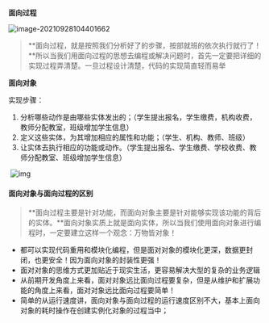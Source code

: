 **面向过程**

![image-20210928104401662](https://adminimg.hyfarsight.com/image-20210928104401662.png)

> **面向过程，就是按照我们分析好了的步骤，按部就班的依次执行就行了！**所以当我们用面向过程的思想去编程或解决问题时，首先一定要把详细的实现过程弄清楚。一旦过程设计清楚，代码的实现简直轻而易举

**面向对象**

实现步骤：

1. 分析哪些动作是由哪些实体发出的；（学生提出报名，学生缴费，机构收费，教师分配教室，班级增加学生信息）
2. 定义这些实体，为其增加相应的属性和功能；（学生、机构、教师、班级）
3. 让实体去执行相应的功能或动作。（学生提出报名、学生缴费、学校收费、教师分配教室、班级增加学生信息）

​ ![img](https://adminimg.hyfarsight.com/v2-6149580ec85e257220fc6fc620d7bd75_720w.jpg)

#### 面向对象与面向过程的区别

> **面向过程主要是针对功能，而面向对象主要是针对能够实现该功能的背后的实体。**面向对象实质上就是面向实体，所以当我们使用面向对象进行编程时，一定要建立这样一个观念：万物皆对象！

-   都可以实现代码重用和模块化编程，但是面对对象的模块化更深，数据更封闭，也更安全！因为面向对象的封装性更强！
-   面对对象的思维方式更加贴近于现实生活，更容易解决大型的复杂的业务逻辑
-   从前期开发角度上来看，面对对象远比面向过程要复杂，但是从维护和扩展功能的角度上来看，面对对象远比面向过程要简单！
-   简单的从运行速度讲，面向对象与面向过程的运行速度区别不大，基本上面向对象的耗时操作在创建实例化对象的过程当中；
